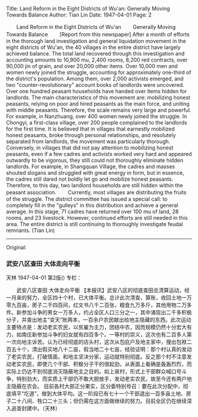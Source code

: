Title: Land Reform in the Eight Districts of Wu'an: Generally Moving Towards Balance
Author: Tian Lin
Date: 1947-04-01
Page: 2

　　Land Reform in the Eight Districts of Wu'an
　　Generally Moving Towards Balance
　　[Report from this newspaper] After a month of efforts in the thorough land investigation and general liquidation movement in the eight districts of Wu'an, the 40 villages in the entire district have largely achieved balance. The total land recovered through this investigation and accounting amounts to 10,900 mu, 2,400 rooms, 8,200 red contracts, over 90,000 jin of grain, and over 20,000 other items. Over 10,000 men and women newly joined the struggle, accounting for approximately one-third of the district's population. Among them, over 2,000 activists emerged, and two "counter-revolutionary" account books of landlords were uncovered. Over one hundred peasant households have handed over items hidden for landlords. The main characteristics of this movement are: mobilizing honest peasants, relying on poor and hired peasants as the main force, and uniting with middle peasants. Therefore, the scale remains very large and powerful. For example, in Nanzhuang, over 400 women newly joined the struggle. In Chongyi, a first-class village, over 200 people complained to the landlords for the first time. It is believed that in villages that earnestly mobilized honest peasants, broke through personal relationships, and resolutely separated from landlords, the movement was particularly thorough. Conversely, in villages that did not pay attention to mobilizing honest peasants, even if a few cadres and activists worked very hard and appeared outwardly to be vigorous, they still could not thoroughly eliminate hidden landlords. For example, in Shangquan Village, the cadres and masses shouted slogans and struggled with great energy in form, but in essence, the cadres still dared not boldly let go and mobilize honest peasants. Therefore, to this day, two landlord households are still hidden within the peasant association.
　　Currently, most villages are distributing the fruits of the struggle. The district committee has issued a special call: to completely fill in the "gulleys" in this distribution and achieve a general average. In this stage, 71 cadres have returned over 100 mu of land, 28 rooms, and 23 livestock. However, continued efforts are still needed in this area. The entire district is still continuing to thoroughly investigate feudal remnants. (Tian Lin)



<hr /> 

Original: 


### 武安八区查田  大体走向平衡
天林
1947-04-01
第2版()
专栏：

　　武安八区查田
    大体走向平衡
    【本报讯】武安八区的彻底查田总清算运动，经一月来的努力，全区四十个村，已大体平衡。总计此次清查、算账，收回土地一万零九百亩，房子二千四百间，红文书八千二百张，粮食九万多斤，其他用物二万多件。新参加斗争的男女一万多人，约占全区人口三分之一，其中涌现出二千多积极分子，并查出地主“变天”账两本，一百余户农民献出给地主隐藏的东西。此次运动主要特点是：发动老实农民，以贫雇为主力，团结中农，因而规模仍然十分宏大有力，如南庄新参加斗争的妇女就有四百多个。一等村的崇义，这次也有二百多人第一次向地主诉苦。认为已经彻底的店头村，这次从包庇户及地主家中，搜出包袱二百五十个，清出假买地八十二亩，假当地二十七亩，经验证明：那个村认真的发动了老实农民，打破情面，和地主坚决分家，运动就特别彻底。反之那个村不注意发动老实农民，即使几个干部、积极分子干的很起劲，从表面上看确是轰轰烈烈，而实际上仍达不到彻底消灭隐蔽地主之目的。如上泉村，形式上干部群众喊口号斗争，特别劲大，而实质上干部仍不敢大胆放手，发动老实农民，故至今还有两户地主隐蔽在农会。
    目前各村大部正分果实，区分委特别号召：要在此次分配中，彻底填平“圪道”，做到大体平均。这一阶段已有七十一个干部退出一百多亩土地、房子二十八间、牲口二十三头；但仍需在这方面做继续的努力。目前全区仍在继续深入追查封建中。（天林）

